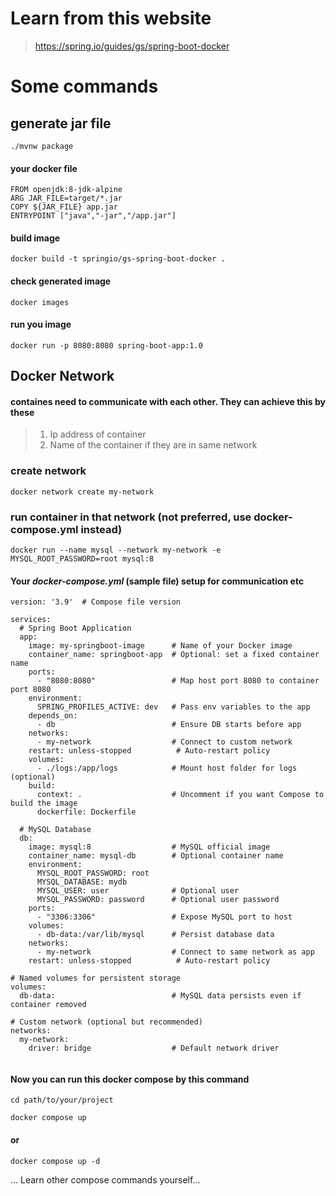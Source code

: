 # Learn from this website
>https://spring.io/guides/gs/spring-boot-docker
# Some commands
## generate jar file
```
./mvnw package
```
#### your docker file
```
FROM openjdk:8-jdk-alpine
ARG JAR_FILE=target/*.jar
COPY ${JAR_FILE} app.jar
ENTRYPOINT ["java","-jar","/app.jar"]
```
#### build image 
```
docker build -t springio/gs-spring-boot-docker .
```

#### check generated image
```declarative
docker images

```
#### run you image
```declarative
docker run -p 8080:8080 spring-boot-app:1.0

```
## Docker Network
#### containes need to communicate with each other. They can achieve this by these
> 1. Ip address of container
> 2. Name of the container if they are in same network
### create network
```declarative
docker network create my-network
```
### run container in that network (not preferred, use docker-compose.yml instead)
```docker run --name springboot --network my-network my-springboot-image
docker run --name mysql --network my-network -e MYSQL_ROOT_PASSWORD=root mysql:8
```
#### Your _docker-compose.yml_ (sample file) setup for communication etc
```
version: '3.9'  # Compose file version

services:
  # Spring Boot Application
  app:
    image: my-springboot-image      # Name of your Docker image
    container_name: springboot-app  # Optional: set a fixed container name
    ports:
      - "8080:8080"                 # Map host port 8080 to container port 8080
    environment:
      SPRING_PROFILES_ACTIVE: dev   # Pass env variables to the app
    depends_on:
      - db                          # Ensure DB starts before app
    networks:
      - my-network                  # Connect to custom network
    restart: unless-stopped          # Auto-restart policy
    volumes:
      - ./logs:/app/logs            # Mount host folder for logs (optional)
    build:
      context: .                    # Uncomment if you want Compose to build the image
      dockerfile: Dockerfile

  # MySQL Database
  db:
    image: mysql:8                  # MySQL official image
    container_name: mysql-db        # Optional container name
    environment:
      MYSQL_ROOT_PASSWORD: root
      MYSQL_DATABASE: mydb
      MYSQL_USER: user              # Optional user
      MYSQL_PASSWORD: password      # Optional user password
    ports:
      - "3306:3306"                 # Expose MySQL port to host
    volumes:
      - db-data:/var/lib/mysql      # Persist database data
    networks:
      - my-network                  # Connect to same network as app
    restart: unless-stopped          # Auto-restart policy

# Named volumes for persistent storage
volumes:
  db-data:                          # MySQL data persists even if container removed

# Custom network (optional but recommended)
networks:
  my-network:
    driver: bridge                  # Default network driver


```
#### Now you can run this docker compose by this command
```
cd path/to/your/project
```
```
docker compose up

```
#### or
```
docker compose up -d

```
... Learn other compose commands yourself...